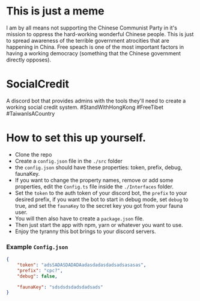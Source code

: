 # This is just a meme
 I am by all means not supporting the Chinese Communist Party in it's mission to oppress the hard-working wonderful Chinese people. This is just to spread awareness of the terrible government atrocities that are happening in China. Free speach is one of the most important factors in having a working democracy (something that the Chinese government directly opposes).

# SocialCredit
 A discord bot that provides admins with the tools they'll need to create a working social credit system. #StandWithHongKong #FreeTibet #TaiwanIsACountry
 
# How to set this up yourself.
- Clone the repo
- Create a `config.json` file in the `./src` folder
- the `config.json` should have these properties: token, prefix, debug, faunaKey. 
- If you want to change the property names, remove or add some properties, edit the `Config.ts` file inside the `./Interfaces` folder.
- Set the `token` to the auth token of your discord bot, the `prefix` to your desired prefix, if you want the bot to start in debug mode, set `debug` to true, and set the `faunaKey` to the secret key you got from your fauna user. 
- You will then also have to create a `package.json` file.
- Then just start the app with npm, yarn or whatever you want to use.
- Enjoy the tyranny this bot brings to your discord servers.

### Example `Config.json`
```json
{
    "token": "adsSADASDADADAadasdadasdadsadsasasas",
    "prefix": "cpc?",
    "debug": false,

    "faunaKey": "sdsdsdsdadsdadsads"
}
```
